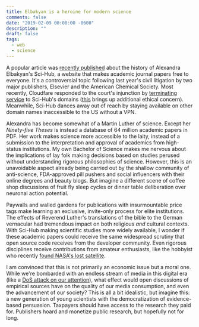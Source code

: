 ```yaml
---
title: Elbakyan is a heroine for modern science
comments: false
date: "2019-02-09 00:00:00 -0600"
description: ""
draft: false
tags:
  - web
  - science
---
```


A popular article was [recently published](https://www.theverge.com/2018/2/8/16985666/alexandra-elbakyan-sci-hub-open-access-science-papers-lawsuit) about the history of Alexandra Elbakyan's Sci-Hub, a website that makes academic journal papers free to everyone. It's a controversial topic following last year's civil litigation by two major publishers, Elsevier and the American Chemical Society. Most recently, Cloudfare responded to the court's injunction by [terminating service](https://twitter.com/Sci_Hub/status/959702088543539200) to Sci-Hub's domains ([this](https://torrentfreak.com/cloudflare-terminates-service-to-sci-hub-domain-names-180205/) brings up additional ethical concern). Meanwhile, Sci-Hub dances away out of reach by staying available on other domain names inaccessible to the US without a VPN.

Alexandra has become somewhat of a Martin Luther of science. Except her _Ninety-five Theses_ is instead a database of 64 million academic papers in PDF. Her work makes science more accessible to the laity, instead of a submission to the interpretation and approval of academics from high-status institutions. My own Bachelor of Science makes me nervous about the implications of lay folk making decisions based on studies perused without understanding rigorous philosophies of science. However, this is an unavoidable aspect already being carried out by the shallow community of anti-science, FDA-approved pill pushers and social influencers with their online degrees and beauty blogs. But imagine a different scene of coffee shop discussions of fruit fly sleep cycles or dinner table deliberation over neuronal action potential.

Paywalls and walled gardens for publications with insurmountable price tags make learning an exclusive, invite-only process for elite institutions. The effects of Reverend Luther's translations of the bible to the German vernacular had tremendous impact on both religious _and_ cultural contexts. With Sci-Hub making scientific studies more widely available, I wonder if these academic papers could receive the same widespread scrutiny that open source code receives from the developer community. Even rigorous disciplines receive contributions from amateur enthusiasts, like the hobbyist who recently [found NASA's lost satellite](https://skyriddles.wordpress.com/2018/01/21/nasas-long-dead-image-satellite-is-alive/).

I am convinced that this is not primarily an economic issue but a moral one. While we're bombarded with an endless stream of media in this digital era (like a [DoS attack on our attention](http://nautil.us/issue/52/the-hive/modern-media-is-a-dos-attack-on-your-free-will)), what effect would open discussions of empirical sources have on the quality of our media consumption, and even the advancement of our society? This is all a bit idealistic, but imagine this: a new generation of young scientists with the democratization of evidence-based persuasion. Taxpayers should have access to the research they paid for. Publishers hoard and monetize public research, but hopefully not for long.
